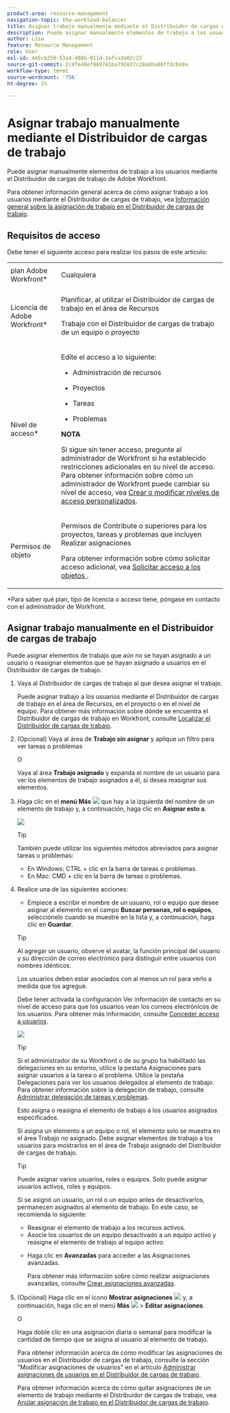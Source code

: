 ```yaml
---
product-area: resource-management
navigation-topic: the-workload-balancer
title: Asignar trabajo manualmente mediante el Distribuidor de cargas de trabajo
description: Puede asignar manualmente elementos de trabajo a los usuarios mediante el Distribuidor de cargas de trabajo de Adobe Workfront.
author: Lisa
feature: Resource Management
role: User
exl-id: 445cb250-53a4-488b-911d-3afca3a02c23
source-git-commit: 2c4fe48ef969741ba792e37c28adba86ffdcba9a
workflow-type: tm+mt
source-wordcount: '756'
ht-degree: 1%

---
```


# Asignar trabajo manualmente mediante el Distribuidor de cargas de trabajo

Puede asignar manualmente elementos de trabajo a los usuarios mediante el Distribuidor de cargas de trabajo de Adobe Workfront.

Para obtener información general acerca de cómo asignar trabajo a los usuarios mediante el Distribuidor de cargas de trabajo, vea [Información general sobre la asignación de trabajo en el Distribuidor de cargas de trabajo](../../resource-mgmt/workload-balancer/assign-work-in-workload-balancer.md).

## Requisitos de acceso

Debe tener el siguiente acceso para realizar los pasos de este artículo:

<table style="table-layout:auto"> 
 <col> 
 <col> 
 <tbody> 
  <tr> 
   <td role="rowheader">plan Adobe Workfront*</td> 
   <td> <p>Cualquiera </p> </td> 
  </tr> 
  <tr> 
   <td role="rowheader">Licencia de Adobe Workfront*</td> 
   <td> <p>Planificar, al utilizar el Distribuidor de cargas de trabajo en el área de Recursos</p>
   <p>Trabaje con el Distribuidor de cargas de trabajo de un equipo o proyecto</p>
 </td> 
  </tr> 
  <tr> 
   <td role="rowheader">Nivel de acceso*</td> 
   <td> <p>Edite el acceso a lo siguiente:</p> 
    <ul> 
     <li> <p>Administración de recursos</p> </li> 
     <li> <p>Proyectos</p> </li> 
     <li> <p>Tareas</p> </li> 
     <li> <p>Problemas</p> </li> 
    </ul> <p><b>NOTA</b>

Si sigue sin tener acceso, pregunte al administrador de Workfront si ha establecido restricciones adicionales en su nivel de acceso. Para obtener información sobre cómo un administrador de Workfront puede cambiar su nivel de acceso, vea <a href="../../administration-and-setup/add-users/configure-and-grant-access/create-modify-access-levels.md" class="MCXref xref">Crear o modificar niveles de acceso personalizados</a>.</p> </td>
</tr> 
  <tr> 
   <td role="rowheader">Permisos de objeto</td> 
   <td> <p>Permisos de Contribute o superiores para los proyectos, tareas y problemas que incluyen Realizar asignaciones</p> <p>Para obtener información sobre cómo solicitar acceso adicional, vea <a href="../../workfront-basics/grant-and-request-access-to-objects/request-access.md" class="MCXref xref">Solicitar acceso a los objetos </a>.</p> </td> 
  </tr> 
 </tbody> 
</table>

&#42;Para saber qué plan, tipo de licencia o acceso tiene, póngase en contacto con el administrador de Workfront.

## Asignar trabajo manualmente en el Distribuidor de cargas de trabajo

Puede asignar elementos de trabajo que aún no se hayan asignado a un usuario o reasignar elementos que se hayan asignado a usuarios en el Distribuidor de cargas de trabajo.

1. Vaya al Distribuidor de cargas de trabajo al que desea asignar el trabajo.

   Puede asignar trabajo a los usuarios mediante el Distribuidor de cargas de trabajo en el área de Recursos, en el proyecto o en el nivel de equipo. Para obtener más información sobre dónde se encuentra el Distribuidor de cargas de trabajo en Workfront, consulte [Localizar el Distribuidor de cargas de trabajo](../../resource-mgmt/workload-balancer/locate-workload-balancer.md).

1. (Opcional) Vaya al área de **Trabajo sin asignar** y aplique un filtro para ver tareas o problemas

   O

   Vaya al área **Trabajo asignado** y expanda el nombre de un usuario para ver los elementos de trabajo asignados a él, si desea reasignar sus elementos.

1. Haga clic en el **menú Más** ![](assets/qs-more-menu.png) que hay a la izquierda del nombre de un elemento de trabajo y, a continuación, haga clic en **Asignar esto a**.

   ![](assets/assign-this-to-link-from-task-wb-nwe-350x104.png)

   >[!TIP]
   >
   >También puede utilizar los siguientes métodos abreviados para asignar tareas o problemas:
   >
   >* En Windows: CTRL + clic en la barra de tareas o problemas.
   >* En Mac: CMD + clic en la barra de tareas o problemas.

1. Realice una de las siguientes acciones:

   * Empiece a escribir el nombre de un usuario, rol o equipo que desee asignar al elemento en el campo **Buscar personas, rol o equipos**, selecciónelo cuando se muestre en la lista y, a continuación, haga clic en **Guardar**.

   >[!TIP]
   >
   >Al agregar un usuario, observe el avatar, la función principal del usuario y su dirección de correo electrónico para distinguir entre usuarios con nombres idénticos.
   >
   >Los usuarios deben estar asociados con al menos un rol para verlo a medida que los agregue.
   >
   > Debe tener activada la configuración Ver información de contacto en su nivel de acceso para que los usuarios vean los correos electrónicos de los usuarios. Para obtener más información, consulte [Conceder acceso a usuarios](../../administration-and-setup/add-users/configure-and-grant-access/grant-access-other-users.md).


   ![](assets/assignments-box-with-advanced-assignments-delegations-wb.png)

   >[!TIP]
   >
   > Si el administrador de su Workfront o de su grupo ha habilitado las delegaciones en su entorno, utilice la pestaña Asignaciones para asignar usuarios a la tarea o al problema. Utilice la pestaña Delegaciones para ver los usuarios delegados al elemento de trabajo. Para obtener información sobre la delegación de trabajo, consulte [Administrar delegación de tareas y problemas](../../manage-work/delegate-work/how-to-delegate-work.md).


   Esto asigna o reasigna el elemento de trabajo a los usuarios asignados especificados.

   Si asigna un elemento a un equipo o rol, el elemento solo se muestra en el área Trabajo no asignado. Debe asignar elementos de trabajo a los usuarios para mostrarlos en el área de Trabajo asignado del Distribuidor de cargas de trabajo.

   >[!TIP]
   >
   >Puede asignar varios usuarios, roles o equipos. Solo puede asignar usuarios activos, roles y equipos.
   >
   >
   >Si se asignó un usuario, un rol o un equipo antes de desactivarlos, permanecen asignados al elemento de trabajo. En este caso, se recomienda lo siguiente:
   >
   >   
   >   
   >   * Reasignar el elemento de trabajo a los recursos activos.
   >   * Asocie los usuarios de un equipo desactivado a un equipo activo y reasigne el elemento de trabajo al equipo activo.
   >   
   >

   * Haga clic en **Avanzadas** para acceder a las Asignaciones avanzadas.

     Para obtener más información sobre cómo realizar asignaciones avanzadas, consulte [Crear asignaciones avanzadas](../../manage-work/tasks/assign-tasks/create-advanced-assignments.md).

1. (Opcional) Haga clic en el icono **Mostrar asignaciones** ![](assets/show-allocations-icon-small.png) y, a continuación, haga clic en el menú **Más** ![](assets/qs-more-menu.png) > **Editar asignaciones**.

   O

   Haga doble clic en una asignación diaria o semanal para modificar la cantidad de tiempo que se asigna al usuario al elemento de trabajo.

   Para obtener información acerca de cómo modificar las asignaciones de usuarios en el Distribuidor de cargas de trabajo, consulte la sección &quot;Modificar asignaciones de usuarios&quot; en el artículo [Administrar asignaciones de usuarios en el Distribuidor de cargas de trabajo](../../resource-mgmt/workload-balancer/manage-user-allocations-workload-balancer.md).

   Para obtener información acerca de cómo quitar asignaciones de un elemento de trabajo mediante el Distribuidor de cargas de trabajo, vea [Anular asignación de trabajo en el Distribuidor de cargas de trabajo](../../resource-mgmt/workload-balancer/unassign-work-in-workload-balancer.md).

    

